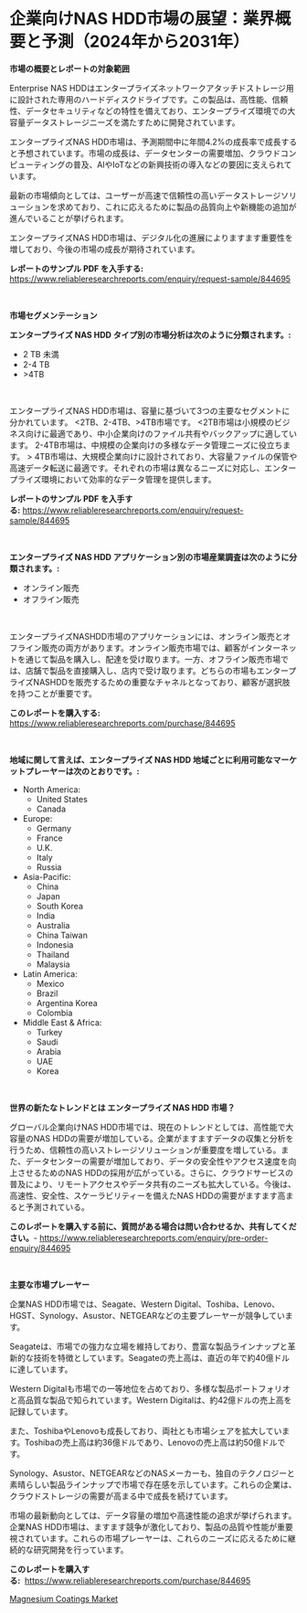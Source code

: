 <p><h1>企業向けNAS HDD市場の展望：業界概要と予測（2024年から2031年）</h1></p><p><strong>市場の概要とレポートの対象範囲</strong></p>
<p><p>Enterprise NAS HDDはエンタープライズネットワークアタッチドストレージ用に設計された専用のハードディスクドライブです。この製品は、高性能、信頼性、データセキュリティなどの特性を備えており、エンタープライズ環境での大容量データストレージニーズを満たすために開発されています。</p><p>エンタープライズNAS HDD市場は、予測期間中に年間4.2%の成長率で成長すると予想されています。市場の成長は、データセンターの需要増加、クラウドコンピューティングの普及、AIやIoTなどの新興技術の導入などの要因に支えられています。</p><p>最新の市場傾向としては、ユーザーが高速で信頼性の高いデータストレージソリューションを求めており、これに応えるために製品の品質向上や新機能の追加が進んでいることが挙げられます。</p><p>エンタープライズNAS HDD市場は、デジタル化の進展によりますます重要性を増しており、今後の市場の成長が期待されています。</p></p>
<p><strong>レポートのサンプル PDF を入手する:</strong> <a href="https://www.reliableresearchreports.com/enquiry/request-sample/844695">https://www.reliableresearchreports.com/enquiry/request-sample/844695</a></p>
<p>&nbsp;</p>
<p><strong>市場セグメンテーション</strong></p>
<p><strong>エンタープライズ NAS HDD タイプ別の市場分析は次のように分類されます。:</strong></p>
<p><ul><li>2 TB 未満</li><li>2-4 TB</li><li>>4TB</li></ul></p>
<p>&nbsp;</p>
<p><p>エンタープライズNAS HDD市場は、容量に基づいて3つの主要なセグメントに分かれています。 <2TB、2-4TB、>4TB市場です。 <2TB市場は小規模のビジネス向けに最適であり、中小企業向けのファイル共有やバックアップに適しています。 2-4TB市場は、中規模の企業向けの多様なデータ管理ニーズに役立ちます。 > 4TB市場は、大規模企業向けに設計されており、大容量ファイルの保管や高速データ転送に最適です。それぞれの市場は異なるニーズに対応し、エンタープライズ環境において効率的なデータ管理を提供します。</p></p>
<p><strong>レポートのサンプル PDF を入手する:</strong>&nbsp;<a href="https://www.reliableresearchreports.com/enquiry/request-sample/844695">https://www.reliableresearchreports.com/enquiry/request-sample/844695</a></p>
<p>&nbsp;</p>
<p><strong> エンタープライズ NAS HDD アプリケーション別の市場産業調査は次のように分類されます。:</strong></p>
<p><ul><li>オンライン販売</li><li>オフライン販売</li></ul></p>
<p>&nbsp;</p>
<p><p>エンタープライズNASHDD市場のアプリケーションには、オンライン販売とオフライン販売の両方があります。オンライン販売市場では、顧客がインターネットを通じて製品を購入し、配達を受け取ります。一方、オフライン販売市場では、店舗で製品を直接購入し、店内で受け取ります。どちらの市場もエンタープライズNASHDDを販売するための重要なチャネルとなっており、顧客が選択肢を持つことが重要です。</p></p>
<p><strong>このレポートを購入する:</strong>&nbsp; <a href="https://www.reliableresearchreports.com/purchase/844695">https://www.reliableresearchreports.com/purchase/844695</a></p>
<p>&nbsp;</p>
<p><strong>地域に関して言えば、エンタープライズ NAS HDD 地域ごとに利用可能なマーケットプレーヤーは次のとおりです。:</strong></p>
<p><ul>
    <li>
        North America:
        <ul>
            <li>United States</li>
            <li>Canada</li>
        </ul>
    </li>
    <li>
        Europe:
        <ul>
            <li>Germany</li>
            <li>France</li>
            <li>U.K.</li>
            <li>Italy</li>
            <li>Russia</li>
        </ul>
    </li>
    <li>
        Asia-Pacific:
        <ul>
            <li>China</li>
            <li>Japan</li>
            <li>South Korea</li>
            <li>India</li>
            <li>Australia</li>
            <li>China Taiwan</li>
            <li>Indonesia</li>
            <li>Thailand</li>
            <li>Malaysia</li>
        </ul>
    </li>
    <li>
        Latin America:
        <ul>
            <li>Mexico</li>
            <li>Brazil</li>
            <li>Argentina Korea</li>
            <li>Colombia</li>
        </ul>
    </li>
    <li>
        Middle East & Africa:
        <ul>
            <li>Turkey</li>
            <li>Saudi</li>
            <li>Arabia</li>
            <li>UAE</li>
            <li>Korea</li>
        </ul>
    </li>
    </ul></p>
<p>&nbsp;</p>
<p><strong>世界の新たなトレンドとは エンタープライズ NAS HDD 市場？</strong></p>
<p><p>グローバル企業向けNAS HDD市場では、現在のトレンドとしては、高性能で大容量のNAS HDDの需要が増加している。企業がますますデータの収集と分析を行うため、信頼性の高いストレージソリューションが重要度を増している。また、データセンターの需要が増加しており、データの安全性やアクセス速度を向上させるためのNAS HDDの採用が広がっている。さらに、クラウドサービスの普及により、リモートアクセスやデータ共有のニーズも拡大している。今後は、高速性、安全性、スケーラビリティーを備えたNAS HDDの需要がますます高まると予測されている。</p></p>
<p><strong>このレポートを購入する前に、質問がある場合は問い合わせるか、共有してください。</strong>- <a href="https://www.reliableresearchreports.com/enquiry/pre-order-enquiry/844695">https://www.reliableresearchreports.com/enquiry/pre-order-enquiry/844695</a></p>
<p>&nbsp;</p>
<p><strong>主要な市場プレーヤー</strong></p>
<p><p>企業NAS HDD市場では、Seagate、Western Digital、Toshiba、Lenovo、HGST、Synology、Asustor、NETGEARなどの主要プレーヤーが競争しています。</p><p>Seagateは、市場での強力な立場を維持しており、豊富な製品ラインナップと革新的な技術を特徴としています。Seagateの売上高は、直近の年で約40億ドルに達しています。</p><p>Western Digitalも市場での一等地位を占めており、多様な製品ポートフォリオと高品質な製品で知られています。Western Digitalは、約42億ドルの売上高を記録しています。</p><p>また、ToshibaやLenovoも成長しており、両社とも市場シェアを拡大しています。Toshibaの売上高は約36億ドルであり、Lenovoの売上高は約50億ドルです。</p><p>Synology、Asustor、NETGEARなどのNASメーカーも、独自のテクノロジーと素晴らしい製品ラインナップで市場で存在感を示しています。これらの企業は、クラウドストレージの需要が高まる中で成長を続けています。</p><p>市場の最新動向としては、データ容量の増加や高速性能の追求が挙げられます。企業NAS HDD市場は、ますます競争が激化しており、製品の品質や性能が重要視されています。これらの市場プレーヤーは、これらのニーズに応えるために継続的な研究開発を行っています。</p></p>
<p><strong>このレポートを購入する:</strong>&nbsp;&nbsp;<a href="https://www.reliableresearchreports.com/purchase/844695">https://www.reliableresearchreports.com/purchase/844695</a></p>
<p><p><a href="https://bubble-tree-ea4.notion.site/Magnesium-Coatings-Market-Size-Market-Share-and-Global-Market-Analysis-Report-2024-2031-d742b007b49c4fa79d85d6c8cfe03f0b">Magnesium Coatings Market</a></p></p>